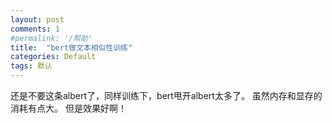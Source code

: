 ```yaml
---
layout: post
comments: 1
#permalink: '/帮助'
title:  "bert做文本相似性训练"
categories: Default
tags: 默认
---
```


还是不要这条albert了，同样训练下，bert甩开albert太多了。
虽然内存和显存的消耗有点大。
但是效果好啊！
